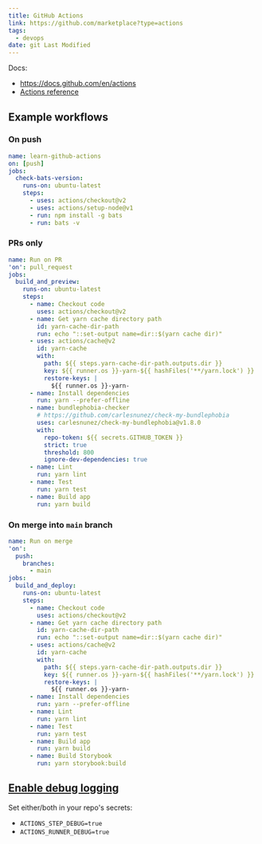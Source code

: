 ```yaml
---
title: GitHub Actions
link: https://github.com/marketplace?type=actions
tags:
  - devops
date: git Last Modified
---
```


Docs:

- https://docs.github.com/en/actions
- [Actions reference](https://docs.github.com/en/actions/reference/workflow-syntax-for-github-actions)

## Example workflows

### On push

```yaml
name: learn-github-actions
on: [push]
jobs:
  check-bats-version:
    runs-on: ubuntu-latest
    steps:
      - uses: actions/checkout@v2
      - uses: actions/setup-node@v1
      - run: npm install -g bats
      - run: bats -v
```

### PRs only

```yaml
name: Run on PR
'on': pull_request
jobs:
  build_and_preview:
    runs-on: ubuntu-latest
    steps:
      - name: Checkout code
        uses: actions/checkout@v2
      - name: Get yarn cache directory path
        id: yarn-cache-dir-path
        run: echo "::set-output name=dir::$(yarn cache dir)"
      - uses: actions/cache@v2
        id: yarn-cache
        with:
          path: ${{ steps.yarn-cache-dir-path.outputs.dir }}
          key: ${{ runner.os }}-yarn-${{ hashFiles('**/yarn.lock') }}
          restore-keys: |
            ${{ runner.os }}-yarn-
      - name: Install dependencies
        run: yarn --prefer-offline
      - name: bundlephobia-checker
        # https://github.com/carlesnunez/check-my-bundlephobia
        uses: carlesnunez/check-my-bundlephobia@v1.8.0
        with:
          repo-token: ${{ secrets.GITHUB_TOKEN }}
          strict: true
          threshold: 800
          ignore-dev-dependencies: true
      - name: Lint
        run: yarn lint
      - name: Test
        run: yarn test
      - name: Build app
        run: yarn build
```

### On merge into `main` branch

```yaml
name: Run on merge
'on':
  push:
    branches:
      - main
jobs:
  build_and_deploy:
    runs-on: ubuntu-latest
    steps:
      - name: Checkout code
        uses: actions/checkout@v2
      - name: Get yarn cache directory path
        id: yarn-cache-dir-path
        run: echo "::set-output name=dir::$(yarn cache dir)"
      - uses: actions/cache@v2
        id: yarn-cache
        with:
          path: ${{ steps.yarn-cache-dir-path.outputs.dir }}
          key: ${{ runner.os }}-yarn-${{ hashFiles('**/yarn.lock') }}
          restore-keys: |
            ${{ runner.os }}-yarn-
      - name: Install dependencies
        run: yarn --prefer-offline
      - name: Lint
        run: yarn lint
      - name: Test
        run: yarn test
      - name: Build app
        run: yarn build
      - name: Build Storybook
        run: yarn storybook:build
```

## [Enable debug logging](https://docs.github.com/en/actions/managing-workflow-runs/enabling-debug-logging)

Set either/both in your repo's secrets:

- `ACTIONS_STEP_DEBUG=true`
- `ACTIONS_RUNNER_DEBUG=true`
